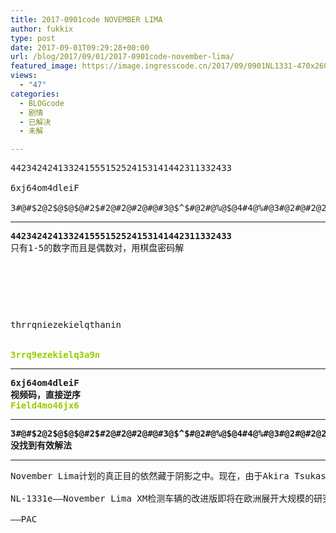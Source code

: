 ```yaml
---
title: 2017-0901code NOVEMBER LIMA
author: fukkix
type: post
date: 2017-09-01T09:29:28+00:00
url: /blog/2017/09/01/2017-0901code-november-lima/
featured_image: https://image.ingresscode.cn/2017/09/0901NL1331-470x260.png?x-oss-process=image/resize,m_fill,w_470,h_220
views:
  - "47"
categories:
  - BLOGcode
  - 剧情
  - 已解决
  - 未解

---
```

<pre>442342424133241555152524153141442311332433

6xj64om4dleiF

3#@#$2@2$@$@$@#2$#2@#2@#2@#@#3@$^$#@2#@%@$@4#4@%#@3#@2#@#2@2#5@$2@#
<!--more--></pre>

* * *

<pre><strong>442342424133241555152524153141442311332433</strong>
只有1-5的数字而且是偶数对，用棋盘密码解



<table border="0" cellpading="0" cellspacing="0"   >
  
  	
  
</table>

thrrqniezekielqthanin


<span style="color: #99cc00;"><strong>3rrq9ezekielq3a9n</strong></span></pre>

* * *

<pre><strong>6xj64om4dleiF
视频码，直接逆序
<span style="color: #99cc00;">Field4mo46jx6</span></strong></pre>

* * *

<pre><strong>3#@#$2@2$@$@$@#2$#2@#2@#2@#@#3@$^$#@2#@%@$@4#4@%#@3#@2#@#2@2#5@$2@#
没找到有效解法</strong></pre>

* * *

<pre>November Lima计划的真正目的依然藏于阴影之中。现在，由于Akira Tsukasa把控了这个项目，它的范围将会进一步扩大……

NL-1331e——November Lima XM检测车辆的改进版即将在欧洲展开大规模的研究任务。关于这方面的更多细节参见：<a href="http://bit.ly/nl1331e2017">http://bit.ly/nl1331e2017</a>

——PAC</pre>